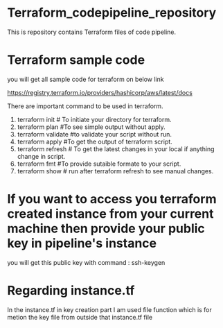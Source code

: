 # Terraform_codepipeline_repository
This is repository contains Terraform files of code pipeline.

# Terraform sample code

you will get all sample code for terraform on below link 

https://registry.terraform.io/providers/hashicorp/aws/latest/docs

There are important command to be used in terraform.

1. terraform init   # To initiate your directory for terraform. 
2. terraform plan   #To see simple output without apply.
3. terraform validate  #to validate your script without run.
4. terraform apply   #To get the output of terraform script.
5. terraform refresh  # To get the latest changes in your local if anything change in script.
6. terraform fmt #To provide sutaible formate to your script.
7. terraform show    # run after terraform refresh to see manual changes.


# If you want to access you terraform created instance from your current machine then provide your public key in pipeline's instance

you will get this public key with command   : ssh-keygen

# Regarding instance.tf

In the instance.tf in key creation part I am used file function which is for metion the key file from outside that instance.tf file
